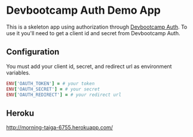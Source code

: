 # Devbootcamp Auth Demo App
This is a skeleton app using authorization through [Devbootcamp Auth](https://auth.devbootcamp.com).
To use it you'll need to get a client id and secret from Devbootcamp Auth.

## Configuration
You must add your client id, secret, and redirect url as environment variables.
```ruby
ENV['OAUTH_TOKEN'] = # your token
ENV['OAUTH_SECRET'] = # your secret
ENV['OAUTH_REDIRECT'] = # your redirect url
```
## Heroku
http://morning-taiga-6755.herokuapp.com/

